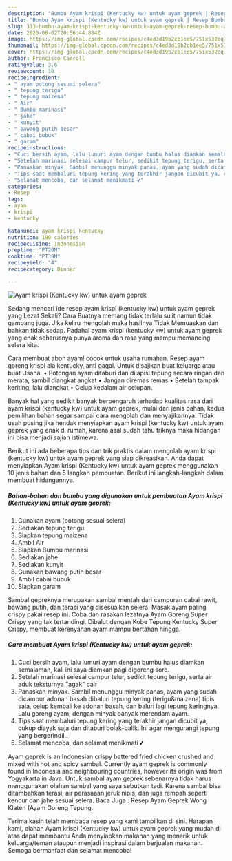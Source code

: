 ```yaml
---
description: "Bumbu Ayam krispi (Kentucky kw) untuk ayam geprek | Resep Bumbu Ayam krispi (Kentucky kw) untuk ayam geprek Yang Sedap"
title: "Bumbu Ayam krispi (Kentucky kw) untuk ayam geprek | Resep Bumbu Ayam krispi (Kentucky kw) untuk ayam geprek Yang Sedap"
slug: 313-bumbu-ayam-krispi-kentucky-kw-untuk-ayam-geprek-resep-bumbu-ayam-krispi-kentucky-kw-untuk-ayam-geprek-yang-sedap
date: 2020-06-02T20:56:44.804Z
image: https://img-global.cpcdn.com/recipes/c4ed3d19b2cb1ee5/751x532cq70/ayam-krispi-kentucky-kw-untuk-ayam-geprek-foto-resep-utama.jpg
thumbnail: https://img-global.cpcdn.com/recipes/c4ed3d19b2cb1ee5/751x532cq70/ayam-krispi-kentucky-kw-untuk-ayam-geprek-foto-resep-utama.jpg
cover: https://img-global.cpcdn.com/recipes/c4ed3d19b2cb1ee5/751x532cq70/ayam-krispi-kentucky-kw-untuk-ayam-geprek-foto-resep-utama.jpg
author: Francisco Carroll
ratingvalue: 3.6
reviewcount: 10
recipeingredient:
- " ayam potong sesuai selera"
- " tepung terigu"
- " tepung maizena"
- " Air"
- " Bumbu marinasi"
- " jahe"
- " kunyit"
- " bawang putih besar"
- " cabai bubuk"
- " garam"
recipeinstructions:
- "Cuci bersih ayam, lalu lumuri ayam dengan bumbu halus diamkan semalaman, kali ini saya diamkan pagi digoreng sore."
- "Setelah marinasi selesai campur telur, sedikit tepung terigu, serta air aduk teksturnya &#34;agak&#34; cair"
- "Panaskan minyak. Sambil menunggu minyak panas, ayam yang sudah dicampur adonan basah dibaluri tepung kering (terigu&amp;maizena) tipis saja, celup kembali ke adonan basah, dan baluri lagi tepung keringnya. Lalu goreng ayam, dengan minyak banyak merendam ayam."
- "Tips saat membaluri tepung kering yang terakhir jangan dicubit ya, cukup diayak saja dan ditaburi bolak-balik. Ini agar mengurangi tepung yang bergerindil.."
- "Selamat mencoba, dan selamat menikmati 💕"
categories:
- Resep
tags:
- ayam
- krispi
- kentucky

katakunci: ayam krispi kentucky 
nutrition: 190 calories
recipecuisine: Indonesian
preptime: "PT20M"
cooktime: "PT39M"
recipeyield: "4"
recipecategory: Dinner

---
```



![Ayam krispi (Kentucky kw) untuk ayam geprek](https://img-global.cpcdn.com/recipes/c4ed3d19b2cb1ee5/751x532cq70/ayam-krispi-kentucky-kw-untuk-ayam-geprek-foto-resep-utama.jpg)

Sedang mencari ide resep ayam krispi (kentucky kw) untuk ayam geprek yang Lezat Sekali? Cara Buatnya memang tidak terlalu sulit namun tidak gampang juga. Jika keliru mengolah maka hasilnya Tidak Memuaskan dan bahkan tidak sedap. Padahal ayam krispi (kentucky kw) untuk ayam geprek yang enak seharusnya punya aroma dan rasa yang mampu memancing selera kita.

Cara membuat abon ayam! cocok untuk usaha rumahan. Resep ayam goreng krispi ala kentucky, anti gagal. Untuk disajikan buat keluarga atau buat Usaha. • Potongan ayam ditaburi dan dilapisi tepung secara ringan dan merata, sambil diangkat angkat • Jangan diremas remas • Setelah tampak keriting, lalu diangkat • Celup kedalam air celupan.

Banyak hal yang sedikit banyak berpengaruh terhadap kualitas rasa dari ayam krispi (kentucky kw) untuk ayam geprek, mulai dari jenis bahan, kedua pemilihan bahan segar sampai cara mengolah dan menyajikannya. Tidak usah pusing jika hendak menyiapkan ayam krispi (kentucky kw) untuk ayam geprek yang enak di rumah, karena asal sudah tahu triknya maka hidangan ini bisa menjadi sajian istimewa.


Berikut ini ada beberapa tips dan trik praktis dalam mengolah ayam krispi (kentucky kw) untuk ayam geprek yang siap dikreasikan. Anda dapat menyiapkan Ayam krispi (Kentucky kw) untuk ayam geprek menggunakan 10 jenis bahan dan 5 langkah pembuatan. Berikut ini langkah-langkah dalam membuat hidangannya.

<!--inarticleads1-->

##### Bahan-bahan dan bumbu yang digunakan untuk pembuatan Ayam krispi (Kentucky kw) untuk ayam geprek:

1. Gunakan  ayam (potong sesuai selera)
1. Sediakan  tepung terigu
1. Siapkan  tepung maizena
1. Ambil  Air
1. Siapkan  Bumbu marinasi
1. Sediakan  jahe
1. Sediakan  kunyit
1. Gunakan  bawang putih besar
1. Ambil  cabai bubuk
1. Siapkan  garam


Sambal gepreknya merupakan sambal mentah dari campuran cabai rawit, bawang putih, dan terasi yang disesuaikan selera. Masak ayam paling crispy pakai resep ini. Coba dan rasakan lezatnya Ayam Goreng Super Crispy yang tak tertandingi. Dibalut dengan Kobe Tepung Kentucky Super Crispy, membuat kerenyahan ayam mampu bertahan hingga. 

<!--inarticleads2-->

##### Cara membuat Ayam krispi (Kentucky kw) untuk ayam geprek:

1. Cuci bersih ayam, lalu lumuri ayam dengan bumbu halus diamkan semalaman, kali ini saya diamkan pagi digoreng sore.
1. Setelah marinasi selesai campur telur, sedikit tepung terigu, serta air aduk teksturnya &#34;agak&#34; cair
1. Panaskan minyak. Sambil menunggu minyak panas, ayam yang sudah dicampur adonan basah dibaluri tepung kering (terigu&amp;maizena) tipis saja, celup kembali ke adonan basah, dan baluri lagi tepung keringnya. Lalu goreng ayam, dengan minyak banyak merendam ayam.
1. Tips saat membaluri tepung kering yang terakhir jangan dicubit ya, cukup diayak saja dan ditaburi bolak-balik. Ini agar mengurangi tepung yang bergerindil..
1. Selamat mencoba, dan selamat menikmati 💕


Ayam geprek is an Indonesian crispy battered fried chicken crushed and mixed with hot and spicy sambal. Currently ayam geprek is commonly found in Indonesia and neighbouring countries, however its origin was from Yogyakarta in Java. Untuk sambal ayam geprek sebenarnya tidak harus menggunakan olahan sambal yang saya sebutkan tadi. Karena sambal bisa ditambahkan terasi, air perasaaan jeruk nipis, dan juga rempah seperti kencur dan jahe sesuai selera. Baca Juga : Resep Ayam Geprek Wong Klaten (Ayam Goreng Tepung. 

Terima kasih telah membaca resep yang kami tampilkan di sini. Harapan kami, olahan Ayam krispi (Kentucky kw) untuk ayam geprek yang mudah di atas dapat membantu Anda menyiapkan makanan yang menarik untuk keluarga/teman ataupun menjadi inspirasi dalam berjualan makanan. Semoga bermanfaat dan selamat mencoba!
